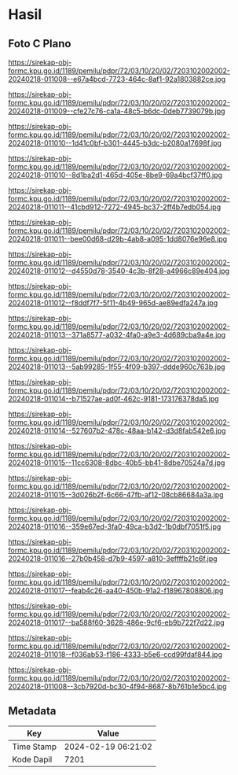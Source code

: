 # Hasil

## Foto C Plano

https://sirekap-obj-formc.kpu.go.id/1189/pemilu/pdpr/72/03/10/20/02/7203102002002-20240218-011008--e67a4bcd-7723-464c-8af1-92a1803882ce.jpg

https://sirekap-obj-formc.kpu.go.id/1189/pemilu/pdpr/72/03/10/20/02/7203102002002-20240218-011009--cfe27c76-ca1a-48c5-b6dc-0deb7739079b.jpg

https://sirekap-obj-formc.kpu.go.id/1189/pemilu/pdpr/72/03/10/20/02/7203102002002-20240218-011010--1d41c0bf-b301-4445-b3dc-b2080a17698f.jpg

https://sirekap-obj-formc.kpu.go.id/1189/pemilu/pdpr/72/03/10/20/02/7203102002002-20240218-011010--8d1ba2d1-465d-405e-8be9-69a4bcf37ff0.jpg

https://sirekap-obj-formc.kpu.go.id/1189/pemilu/pdpr/72/03/10/20/02/7203102002002-20240218-011011--41cbd912-7272-4945-bc37-2ff4b7edb054.jpg

https://sirekap-obj-formc.kpu.go.id/1189/pemilu/pdpr/72/03/10/20/02/7203102002002-20240218-011011--bee00d68-d29b-4ab8-a095-1dd8076e96e8.jpg

https://sirekap-obj-formc.kpu.go.id/1189/pemilu/pdpr/72/03/10/20/02/7203102002002-20240218-011012--d4550d78-3540-4c3b-8f28-a4966c89e404.jpg

https://sirekap-obj-formc.kpu.go.id/1189/pemilu/pdpr/72/03/10/20/02/7203102002002-20240218-011012--f8ddf7f7-5f11-4b49-965d-ae89edfa247a.jpg

https://sirekap-obj-formc.kpu.go.id/1189/pemilu/pdpr/72/03/10/20/02/7203102002002-20240218-011013--371a8577-a032-4fa0-a9e3-4d689cba9a4e.jpg

https://sirekap-obj-formc.kpu.go.id/1189/pemilu/pdpr/72/03/10/20/02/7203102002002-20240218-011013--5ab99285-1f55-4f09-b397-ddde960c763b.jpg

https://sirekap-obj-formc.kpu.go.id/1189/pemilu/pdpr/72/03/10/20/02/7203102002002-20240218-011014--b71527ae-ad0f-462c-9181-173176378da5.jpg

https://sirekap-obj-formc.kpu.go.id/1189/pemilu/pdpr/72/03/10/20/02/7203102002002-20240218-011014--527607b2-478c-48aa-b142-d3d8fab542e6.jpg

https://sirekap-obj-formc.kpu.go.id/1189/pemilu/pdpr/72/03/10/20/02/7203102002002-20240218-011015--11cc6308-8dbc-40b5-bb41-8dbe70524a7d.jpg

https://sirekap-obj-formc.kpu.go.id/1189/pemilu/pdpr/72/03/10/20/02/7203102002002-20240218-011015--3d026b2f-6c66-47fb-af12-08cb86684a3a.jpg

https://sirekap-obj-formc.kpu.go.id/1189/pemilu/pdpr/72/03/10/20/02/7203102002002-20240218-011016--359e67ed-3fa0-49ca-b3d2-1b0dbf7051f5.jpg

https://sirekap-obj-formc.kpu.go.id/1189/pemilu/pdpr/72/03/10/20/02/7203102002002-20240218-011016--27b0b458-d7b9-4597-a810-3effffb21c6f.jpg

https://sirekap-obj-formc.kpu.go.id/1189/pemilu/pdpr/72/03/10/20/02/7203102002002-20240218-011017--feab4c26-aa40-450b-91a2-f18967808806.jpg

https://sirekap-obj-formc.kpu.go.id/1189/pemilu/pdpr/72/03/10/20/02/7203102002002-20240218-011017--ba588f60-3628-486e-9cf6-eb9b722f7d22.jpg

https://sirekap-obj-formc.kpu.go.id/1189/pemilu/pdpr/72/03/10/20/02/7203102002002-20240218-011018--f036ab53-f186-4333-b5e6-ccd99fdaf844.jpg

https://sirekap-obj-formc.kpu.go.id/1189/pemilu/pdpr/72/03/10/20/02/7203102002002-20240218-011008--3cb7920d-bc30-4f94-8687-8b761b1e5bc4.jpg


## Metadata

| Key        | Value               |
| ---------- | ------------------- |
| Time Stamp | 2024-02-19 06:21:02 |
| Kode Dapil | 7201                |



